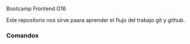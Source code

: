 Bootcamp Frontend G16

Este repositorio nos sirve paara aprender el flujo del trabajo git y github.

### Comandos

